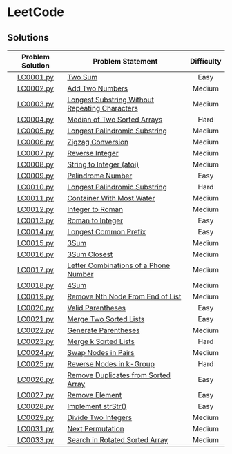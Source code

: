 # LeetCode

## Solutions

| Problem Solution | Problem Statement                                | Difficulty |
| :--------------: | ------------------------------------------------ | :--------: |
|   [LC0001.py]    | [Two Sum]                                        |    Easy    |
|   [LC0002.py]    | [Add Two Numbers]                                |   Medium   |
|   [LC0003.py]    | [Longest Substring Without Repeating Characters] |   Medium   |
|   [LC0004.py]    | [Median of Two Sorted Arrays]                    |    Hard    |
|   [LC0005.py]    | [Longest Palindromic Substring]                  |   Medium   |
|   [LC0006.py]    | [Zigzag Conversion]                              |   Medium   |
|   [LC0007.py]    | [Reverse Integer]                                |   Medium   |
|   [LC0008.py]    | [String to Integer (atoi)]                       |   Medium   |
|   [LC0009.py]    | [Palindrome Number]                              |    Easy    |
|   [LC0010.py]    | [Longest Palindromic Substring]                  |    Hard    |
|   [LC0011.py]    | [Container With Most Water]                      |   Medium   |
|   [LC0012.py]    | [Integer to Roman]                               |   Medium   |
|   [LC0013.py]    | [Roman to Integer]                               |    Easy    |
|   [LC0014.py]    | [Longest Common Prefix]                          |    Easy    |
|   [LC0015.py]    | [3Sum]                                           |   Medium   |
|   [LC0016.py]    | [3Sum Closest]                                   |   Medium   |
|   [LC0017.py]    | [Letter Combinations of a Phone Number]          |   Medium   |
|   [LC0018.py]    | [4Sum]                                           |   Medium   |
|   [LC0019.py]    | [Remove Nth Node From End of List]               |   Medium   |
|   [LC0020.py]    | [Valid Parentheses]                              |    Easy    |
|   [LC0021.py]    | [Merge Two Sorted Lists]                         |    Easy    |
|   [LC0022.py]    | [Generate Parentheses]                           |   Medium   |
|   [LC0023.py]    | [Merge k Sorted Lists]                           |    Hard    |
|   [LC0024.py]    | [Swap Nodes in Pairs]                            |   Medium   |
|   [LC0025.py]    | [Reverse Nodes in k-Group]                       |    Hard    |
|   [LC0026.py]    | [Remove Duplicates from Sorted Array]            |    Easy    |
|   [LC0027.py]    | [Remove Element]                                 |    Easy    |
|   [LC0028.py]    | [Implement strStr()]                             |    Easy    |
|   [LC0029.py]    | [Divide Two Integers]                            |   Medium   |
|   [LC0031.py]    | [Next Permutation]                               |   Medium   |
|   [LC0033.py]    | [Search in Rotated Sorted Array]                 |   Medium   |

[//]: # "Solutions"
[lc0001.py]: Solutions/LC0001.py?ts=4
[two sum]: https://leetcode.com/problems/two-sum/
[lc0002.py]: Solutions/LC0002.py?ts=4
[add two numbers]: https://leetcode.com/problems/add-two-numbers/
[lc0003.py]: Solutions/LC0003.py?ts=4
[longest substring without repeating characters]: https://leetcode.com/problems/longest-substring-without-repeating-characters/
[lc0004.py]: Solutions/LC0004.py?ts=4
[median of two sorted arrays]: https://leetcode.com/problems/median-of-two-sorted-arrays/
[lc0005.py]: Solutions/LC0005.py?ts=4
[longest palindromic substring]: https://leetcode.com/problems/longest-palindromic-substring/
[lc0006.py]: Solutions/LC0006.py?ts=4
[zigzag conversion]: https://leetcode.com/problems/zigzag-conversion/
[lc0007.py]: Solutions/LC0007.py?ts=4
[reverse integer]: https://leetcode.com/problems/reverse-integer/
[lc0008.py]: Solutions/LC0008.py?ts=4
[string to integer (atoi)]: https://leetcode.com/problems/string-to-integer-atoi/
[lc0009.py]: Solutions/LC0009.py?ts=4
[palindrome number]: https://leetcode.com/problems/palindrome-number/
[lc0010.py]: Solutions/LC0010.py?ts=4
[regular expression matching]: https://leetcode.com/problems/regular-expression-matching/
[lc0011.py]: Solutions/LC0011.py?ts=4
[container with most water]: https://leetcode.com/problems/container-with-most-water/
[lc0012.py]: Solutions/LC0012.py?ts=4
[integer to roman]: https://leetcode.com/problems/integer-to-roman/
[lc0013.py]: Solutions/LC0013.py?ts=4
[roman to integer]: https://leetcode.com/problems/roman-to-integer/
[lc0014.py]: Solutions/LC0014.py?ts=4
[longest common prefix]: https://leetcode.com/problems/longest-common-prefix/
[lc0015.py]: Solutions/LC0015.py?ts=4
[3sum]: https://leetcode.com/problems/3sum/
[lc0016.py]: Solutions/LC0016.py?ts=4
[3sum closest]: https://leetcode.com/problems/3sum-closest/
[lc0017.py]: Solutions/LC0017.py?ts=4
[letter combinations of a phone number]: https://leetcode.com/problems/letter-combinations-of-a-phone-number/
[lc0018.py]: Solutions/LC0018.py?ts=4
[4sum]: https://leetcode.com/problems/4sum/submissions/
[lc0019.py]: Solutions/LC0019.py?ts=4
[remove nth node from end of list]: https://leetcode.com/problems/remove-nth-node-from-end-of-list/
[lc0020.py]: Solutions/LC0020.py?ts=4
[valid parentheses]: https://leetcode.com/problems/valid-parentheses/
[lc0021.py]: Solutions/LC0021.py?ts=4
[merge two sorted lists]: https://leetcode.com/problems/merge-two-sorted-lists/
[lc0022.py]: Solutions/LC0022.py?ts=4
[generate parentheses]: https://leetcode.com/problems/generate-parentheses/
[lc0023.py]: Solutions/LC0023.py?ts=4
[merge k sorted lists]: https://leetcode.com/problems/merge-k-sorted-lists/
[lc0024.py]: Solutions/LC0024.py?ts=4
[swap nodes in pairs]: https://leetcode.com/problems/swap-nodes-in-pairs/
[lc0025.py]: Solutions/LC0025.py?ts=4
[reverse nodes in k-group]: https://leetcode.com/problems/reverse-nodes-in-k-group/
[lc0026.py]: Solutions/LC0026.py?ts=4
[remove duplicates from sorted array]: https://leetcode.com/problems/remove-duplicates-from-sorted-array/submissions/
[lc0027.py]: Solutions/LC0027.py?ts=4
[remove element]: https://leetcode.com/problems/remove-element/
[lc0028.py]: Solutions/LC0028.py?ts=4
[implement strstr()]: https://leetcode.com/problems/implement-strstr/
[lc0029.py]: Solutions/LC0029.py?ts=4
[divide two integers]: https://leetcode.com/problems/divide-two-integers/
[lc0031.py]: Solutions/LC0031.py?ts=4
[next permutation]: https://leetcode.com/problems/next-permutation/
[lc0033.py]: Solutions/LC0031.py?ts=4
[search in rotated sorted array]: https://leetcode.com/problems/search-in-rotated-sorted-array/
